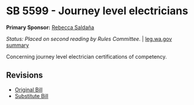 # SB 5599 - Journey level electricians
**Primary Sponsor:** [Rebecca Saldaña](/person/leg/rebecca.saldana.md)

*Status: Placed on second reading by Rules Committee.* | [leg.wa.gov summary](https://app.leg.wa.gov/billsummary?BillNumber=5599&Year=2021)

Concerning journey level electrician certifications of competency.

## Revisions
* [Original Bill](1/)
* [Substitute Bill](S/)